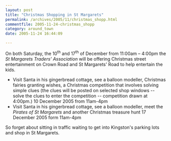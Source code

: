 ```yaml
---
layout: post
title: "Christmas Shopping in St Margarets"
permalink: /archives/2005/11/christmas_shopp.html
commentfile: 2005-11-24-christmas_shopp
category: around_town
date: 2005-11-24 16:44:09

---
```


On both Saturday, the 10<sup>th</sup> and 17<sup>th</sup> of December from 11:00am – 4:00pm the *St Margarets Traders' Association* will be offering Christmas street entertainment on Crown Road and St Margarets' Road to help entertain the kids.

-   Visit Santa in his gingerbread cottage, see a balloon modeller, Christmas fairies granting wishes, a Christmas competition that involves solving simple clues (the clues will be posted on selected shop windows -- solve the clues to enter the competition -- competition drawn at 4:00pm.)
    10 December 2005 from 11am-4pm
-   Visit Santa in his gingerbread cottage, see a balloon modeller, meet the *Pirates of St Margarets* and another Christmas treasure hunt
    17 December 2005 form 11am-4pm

So forget about sitting in traffic waiting to get into Kingston's parking lots and shop in St Margarets.
